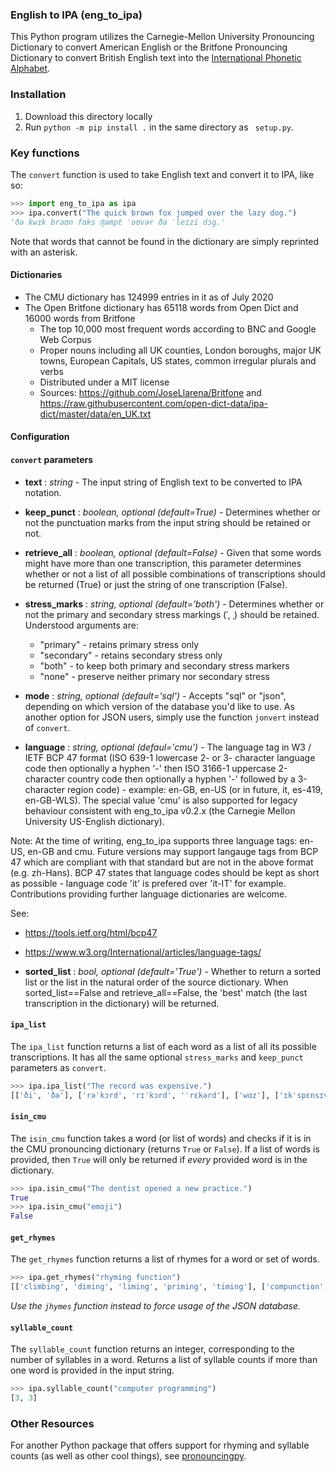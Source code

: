 

### English to IPA (eng_to_ipa)


This Python program utilizes the Carnegie-Mellon University Pronouncing Dictionary to convert American English or the Britfone Pronouncing Dictionary to convert British English text into the [International Phonetic Alphabet](https://en.wikipedia.org/wiki/International_Phonetic_Alphabet).

### Installation ### 

1. Download this directory locally 
2. Run `python -m pip install .` in the same directory as ` setup.py`.

### Key functions ###


The `convert` function is used to take English text and convert it to IPA, like so:

```Python
>>> import eng_to_ipa as ipa
>>> ipa.convert("The quick brown fox jumped over the lazy dog.")
'ðə kwɪk braʊn fɑks ʤəmpt ˈoʊvər ðə ˈleɪzi dɔg.'
``` 

Note that words that cannot be found in the dictionary are simply reprinted with an asterisk.


#### Dictionaries

* The CMU dictionary has 124999 entries in it as of July 2020
* The Open Britfone dictionary has 65118 words from Open Dict and 16000 words from Britfone
  * The top 10,000 most frequent words according to BNC and Google Web Corpus
  * Proper nouns including all UK counties, London boroughs, major UK towns, European Capitals, US states, common irregular plurals and verbs
  * Distributed under a MIT license
  * Sources: https://github.com/JoseLlarena/Britfone and https://raw.githubusercontent.com/open-dict-data/ipa-dict/master/data/en_UK.txt


#### Configuration



#### `convert` parameters

* **text** : *string* - The input string of English text to be converted to IPA notation.

* **keep_punct** : *boolean, optional (default=True)* - Determines whether or not the punctuation marks from the input string
should be retained or not.

* **retrieve_all** : *boolean, optional (default=False)* - Given that some words might have more than one transcription,
this parameter determines whether or not a list of all possible combinations of transcriptions should be returned (True)
 or just the string of one transcription (False).
 
* **stress_marks** : *string, optional (default='both')* - Determines whether or not the primary and secondary stress 
markings (ˈ, ˌ) should be retained. Understood arguments are:
   * "primary" - retains primary stress only 
   * "secondary" - retains secondary stress only
   * "both" - to keep both primary and secondary stress markers
   * "none" - preserve neither primary nor secondary stress
   
* **mode** : *string, optional (default='sql')* - Accepts "sql" or "json", depending on which version of the database you'd like to use.
 As another option for JSON users, simply use the function `jonvert` instead of `convert`. 

* **language** : *string, optional (defaul='cmu')* - The language tag in W3 / IETF BCP 47 format (ISO 639-1 lowercase 2- or 3- character
language code then optionally a hyphen '-' then ISO 3166-1 uppercase 2-character country code then optionally a hyphen '-' followed by
a 3-character region code) - example: en-GB, en-US (or in future, it, es-419, en-GB-WLS).  The special value 'cmu' is also supported for
legacy behaviour consistent with eng_to_ipa v0.2.x (the Carnegie Mellon University US-English dictionary).

Note: At the time of writing, eng_to_ipa supports three language tags: en-US, en-GB and cmu.  Future versions may support langauge tags
from BCP 47 which are compliant with that standard but are not in the above format (e.g. zh-Hans).  BCP 47 states that language
codes should be kept as short as possible - language code 'it' is prefered over 'it-IT' for example.
Contributions providing further language dictionaries are welcome.

See:
* https://tools.ietf.org/html/bcp47
* https://www.w3.org/International/articles/language-tags/

* **sorted_list** : *bool, optional (default='True')* - Whether to return a sorted list or the list in the natural order of the source dictionary.  When sorted_list==False and retrieve_all==False, the 'best' match (the last transcription in the dictionary) will be returned.

#### `ipa_list`

The `ipa_list` function returns a list of each word as a list of all its possible transcriptions. It has all the same
optional `stress_marks` and `keep_punct` parameters as `convert`.
```Python
>>> ipa.ipa_list("The record was expensive.")
[['ði', 'ðə'], ['rəˈkɔrd', 'rɪˈkɔrd', 'ˈrɛkərd'], ['wɑz'], ['ɪkˈspɛnsɪv.']]
```
   
#### `isin_cmu`

The `isin_cmu` function takes a word (or list of words) and checks if it is in the CMU pronouncing dictionary (returns 
`True` or `False`). If a list of words is provided, then `True` will only be returned if *every* provided word is in the dictionary.

```Python
>>> ipa.isin_cmu("The dentist opened a new practice.")
True
>>> ipa.isin_cmu("emoji")
False
```
   
#### `get_rhymes`

The `get_rhymes` function returns a list of rhymes for a word or set of words. 
```Python
>>> ipa.get_rhymes("rhyming function")
[['climbing', 'diming', 'liming', 'priming', 'timing'], ['compunction', 'conjunction', 'dysfunction', 'injunction', 'junction', 'malfunction']]
```
*Use the `jhymes` function instead to force usage of the JSON database.*
   
#### `syllable_count`

The `syllable_count` function returns an integer, corresponding to the number of syllables in a word. Returns a list of 
syllable counts if more than one word is provided in the input string.

```Python
>>> ipa.syllable_count("computer programming")
[3, 3]
```

### Other Resources

For another Python package that offers support for rhyming and syllable counts (as well as other cool things), see [pronouncingpy](https://github.com/aparrish/pronouncingpy).
